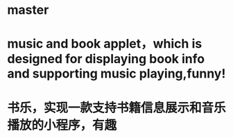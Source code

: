 # master
# music and book applet，which is designed for displaying book info and supporting music playing,funny! 
# 书乐，实现一款支持书籍信息展示和音乐播放的小程序，有趣
